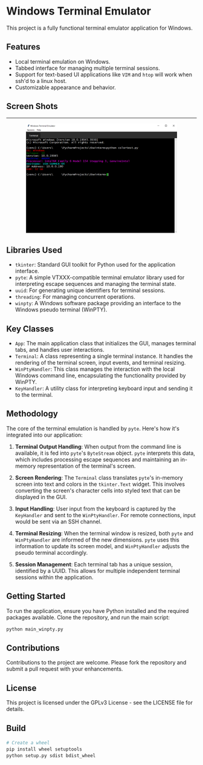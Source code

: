 
# Windows Terminal Emulator

This project is a fully functional terminal emulator application for Windows.

## Features

- Local terminal emulation on Windows.
- Tabbed interface for managing multiple terminal sessions.
- Support for text-based UI applications like `VIM` and `htop` will work when ssh'd to a linux host.
- Customizable appearance and behavior.

## Screen Shots
<div align="center">
  <hr><img src="https://github.com/scottpeterman/tkwinterm/raw/main/screenshots/win1.png" alt="Window with color" width="400px">
</div>

## Libraries Used

- `tkinter`: Standard GUI toolkit for Python used for the application interface.
- `pyte`: A simple VTXXX-compatible terminal emulator library used for interpreting escape sequences and managing the terminal state.
- `uuid`: For generating unique identifiers for terminal sessions.
- `threading`: For managing concurrent operations.
- `winpty`: A Windows software package providing an interface to the Windows pseudo terminal (WinPTY).

## Key Classes

- `App`: The main application class that initializes the GUI, manages terminal tabs, and handles user interactions.
- `Terminal`: A class representing a single terminal instance. It handles the rendering of the terminal screen, input events, and terminal resizing.
- `WinPtyHandler`: This class manages the interaction with the local Windows command line, encapsulating the functionality provided by WinPTY.
- `KeyHandler`: A utility class for interpreting keyboard input and sending it to the terminal.

## Methodology

The core of the terminal emulation is handled by `pyte`. Here's how it's integrated into our application:

1. **Terminal Output Handling**: When output from the command line is available, it is fed into `pyte`'s `ByteStream` object. `pyte` interprets this data, which includes processing escape sequences and maintaining an in-memory representation of the terminal's screen.

2. **Screen Rendering**: The `Terminal` class translates `pyte`'s in-memory screen into text and colors in the `tkinter.Text` widget. This involves converting the screen's character cells into styled text that can be displayed in the GUI.

3. **Input Handling**: User input from the keyboard is captured by the `KeyHandler` and sent to the `WinPtyHandler`. For remote connections, input would be sent via an SSH channel.

4. **Terminal Resizing**: When the terminal window is resized, both `pyte` and `WinPtyHandler` are informed of the new dimensions. `pyte` uses this information to update its screen model, and `WinPtyHandler` adjusts the pseudo terminal accordingly.

5. **Session Management**: Each terminal tab has a unique session, identified by a UUID. This allows for multiple independent terminal sessions within the application.

## Getting Started

To run the application, ensure you have Python installed and the required packages available. Clone the repository, and run the main script:

```bash
python main_winpty.py
```

## Contributions

Contributions to the project are welcome. Please fork the repository and submit a pull request with your enhancements.

## License

This project is licensed under the GPLv3 License - see the LICENSE file for details.

## Build
```python
# Create a wheel
pip install wheel setuptools
python setup.py sdist bdist_wheel
```
